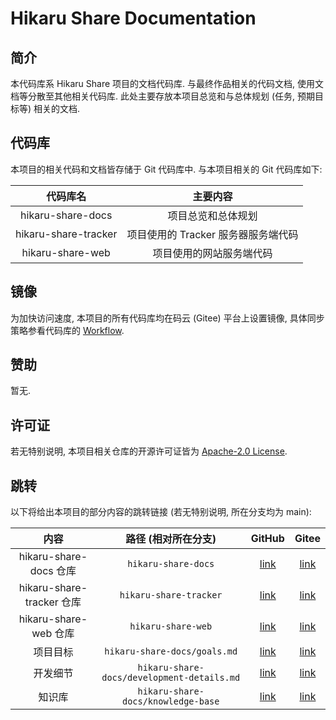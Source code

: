 # Hikaru Share Documentation

## 简介

本代码库系 Hikaru Share 项目的文档代码库. 与最终作品相关的代码文档, 使用文档等分散至其他相关代码库. 此处主要存放本项目总览和与总体规划 (任务, 预期目标等) 相关的文档.

## 代码库

本项目的相关代码和文档皆存储于 Git 代码库中. 与本项目相关的 Git 代码库如下:

| 代码库名 | 主要内容 |
| :-: | :-: |
| hikaru-share-docs | 项目总览和总体规划 |
| hikaru-share-tracker | 项目使用的 Tracker 服务器服务端代码 |
| hikaru-share-web | 项目使用的网站服务端代码 |

## 镜像

为加快访问速度, 本项目的所有代码库均在码云 (Gitee) 平台上设置镜像, 具体同步策略参看代码库的 [Workflow](/.github/workflows/git-mirror.yml).

## 赞助

暂无.

## 许可证

若无特别说明, 本项目相关仓库的开源许可证皆为 [Apache-2.0 License](/LICENSE).

## 跳转

以下将给出本项目的部分内容的跳转链接 (若无特别说明, 所在分支均为 main):

| 内容 | 路径 (相对所在分支) | GitHub | Gitee |
| :-: | :-: | :-: | :-: |
| hikaru-share-docs 仓库 | `hikaru-share-docs` | [link](https://github.com/hikarushare/docs) | [link](https://gitee.com/hikarushare/docs) |
| hikaru-share-tracker 仓库 | `hikaru-share-tracker` | [link](https://github.com/hikarushare/tracker) | [link](https://gitee.com/hikarushare/tracker) |
| hikaru-share-web 仓库 | `hikaru-share-web` | [link](https://github.com/hikarushare/web) | [link](https://gitee.com/hikarushare/web) |
| 项目目标 | `hikaru-share-docs/goals.md` | [link](https://github.com/hikarushare/docs/blob/main/goals.md) | [link](https://gitee.com/hikarushare/docs/blob/main/goals.md) |
| 开发细节 | `hikaru-share-docs/development-details.md` | [link](https://github.com/hikarushare/docs/blob/main/development-details.md) | [link](https://gitee.com/hikarushare/docs/blob/main/development-details.md) |
| 知识库 | `hikaru-share-docs/knowledge-base` | [link](https://github.com/hikarushare/docs/tree/main/knowledge-base) | [link](https://gitee.com/hikarushare/docs/tree/main/knowledge-base) |